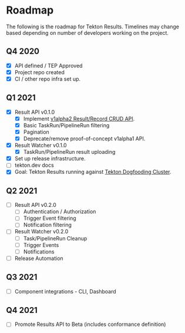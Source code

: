 # Roadmap

The following is the roadmap for Tekton Results. Timelines may change based
depending on number of developers working on the project.

## Q4 2020

- [x] API defined / TEP Approved
- [x] Project repo created
- [x] CI / other repo infra set up.

## Q1 2021

- [x] Result API v0.1.0
  - [x] Implement
        [v1alpha2 Result/Record CRUD API](https://github.com/tektoncd/community/blob/master/teps/0021-results-api.md).
  - [x] Basic TaskRun/PipelineRun filtering
  - [x] Pagination
  - [x] Deprecate/remove proof-of-concept v1alpha1 API.
- [x] Result Watcher v0.1.0
  - [x] TaskRun/PipelineRun result uploading
- [x] Set up release infrastructure.
- [ ] tekton.dev docs
- [x] Goal: Tekton Results running against
      [Tekton Dogfooding Cluster](https://github.com/tektoncd/plumbing/blob/master/docs/dogfooding.md).

## Q2 2021

- [ ] Result API v0.2.0
  - [ ] Authentication / Authorization
  - [ ] Trigger Event filtering
  - [ ] Notification filtering
- [ ] Result Watcher v0.2.0
  - [ ] Task/PipelineRun Cleanup
  - [ ] Trigger Events
  - [ ] Notifications
- [ ] Release Automation

## Q3 2021

- [ ] Component integrations - CLI, Dashboard

## Q4 2021

- [ ] Promote Results API to Beta (includes conformance definition)
